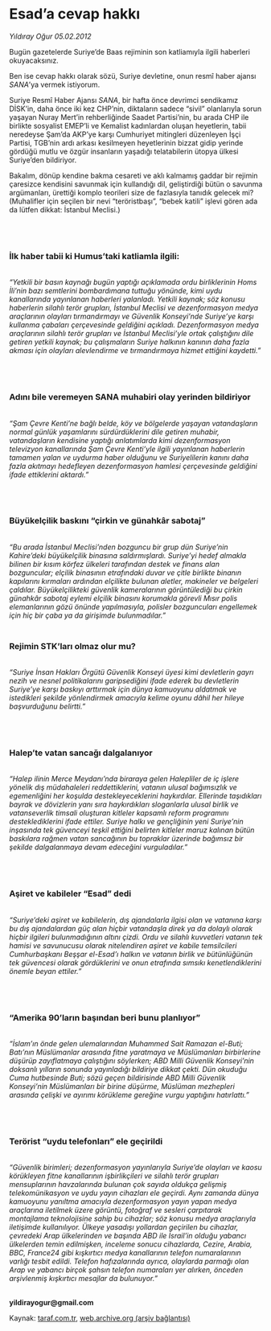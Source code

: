 # Esad’a cevap hakkı

*Yıldıray Oğur 05.02.2012*

<div class="yazi"><p>Bugün gazetelerde Suriye’de Baas rejiminin son katliamıyla ilgili haberleri okuyacaksınız.</p>
<p>Ben ise cevap hakkı olarak sözü, Suriye devletine, onun resmî haber ajansı <i>SANA</i>’ya vermek istiyorum. </p>
<p>Suriye Resmî Haber Ajansı <i>SANA</i>, bir hafta önce devrimci sendikamız DİSK’in, daha önce iki kez CHP’nin, diktaların sadece “sivil” olanlarıyla sorun yaşayan Nuray Mert’in rehberliğinde Saadet Partisi’nin, bu arada CHP ile birlikte sosyalist EMEP’li ve Kemalist kadınlardan oluşan heyetlerin, tabii neredeyse Şam’da AKP’ye karşı Cumhuriyet mitingleri düzenleyen İşçi Partisi, TGB’nin ardı arkası kesilmeyen heyetlerinin bizzat gidip yerinde gördüğü mutlu ve özgür insanların yaşadığı telatabilerin ütopya ülkesi Suriye’den bildiriyor. </p>
<p>Bakalım, dönüp kendine bakma cesareti ve aklı kalmamış gaddar bir rejimin çaresizce kendisini savunmak için kullandığı dil, geliştirdiği bütün o savunma argümanları, ürettiği komplo teorileri size de fazlasıyla tanıdık gelecek mi? (Muhalifler için seçilen bir nevi “teröristbaşı”, “bebek katili” işlevi gören ada da lütfen dikkat: İstanbul Meclisi.) </p>
<p><b> </b></p>
<h3><br/>İlk haber tabii ki Humus’taki katliamla ilgili:</h3>
<p><i><br/>“Yetkili bir basın kaynağı bugün yaptığı açıklamada ordu birliklerinin Homs İli’nin bazı semtlerini bombardımana tuttuğu yönünde, kimi uydu kanallarında yayınlanan haberleri yalanladı. Yetkili kaynak; söz konusu haberlerin silahlı terör grupları, İstanbul Meclisi ve dezenformasyon medya araçlarının olayları tırmandırmayı ve Güvenlik Konseyi’nde Suriye’ye karşı kullanma çabaları çerçevesinde geldiğini açıkladı. Dezenformasyon medya araçlarının silahlı terör grupları ve İstanbul Meclisi’yle ortak çalıştığını dile getiren yetkili kaynak; bu çalışmaların Suriye halkının kanının daha fazla akması için olayları alevlendirme ve tırmandırmaya hizmet ettiğini kaydetti.”</i></p>
<p><b> </b></p>
<h3><br/>Adını bile veremeyen SANA muhabiri olay yerinden bildiriyor </h3>
<p><i><br/>“Şam Çevre Kenti’ne bağlı belde, köy ve bölgelerde yaşayan vatandaşların normal günlük yaşamlarını sürdürdüklerini dile getiren muhabir, vatandaşların kendisine yaptığı anlatımlarda kimi dezenformasyon televizyon kanallarında Şam Çevre Kenti’yle ilgili yayınlanan haberlerin tamamen yalan ve uydurma haber olduğunu ve Suriyelilerin kanını daha fazla akıtmayı hedefleyen dezenformasyon hamlesi çerçevesinde geldiğini ifade ettiklerini aktardı.”</i></p>
<p><b> </b></p>
<h3><br/>Büyükelçilik baskını “çirkin ve günahkâr sabotaj”</h3>
<p><i><br/>“Bu arada İstanbul Meclisi’nden bozguncu bir grup dün Suriye’nin Kahire’deki büyükelçilik binasına saldırmışlardı. Suriye’yi hedef almakla bilinen bir kısım körfez ülkeleri tarafından destek ve finans alan bozguncular; elçilik binasının etrafındaki duvar ve çitle birlikte binanın kapılarını kırmaları ardından elçilikte bulunan aletler, makineler ve belgeleri çaldılar. Büyükelçilikteki güvenlik kameralarının görüntülediği bu çirkin günahkâr sabotaj eylemi elçilik binasını korumakla görevli Mısır polis elemanlarının gözü önünde yapılmasıyla, polisler bozguncuları engellemek için hiç bir çaba ya da girişimde bulunmadılar.”</i></p>
<h3><br/>Rejimin STK’ları olmaz olur mu? </h3>
<p><i><br/>“Suriye İnsan Hakları Örgütü Güvenlik Konseyi üyesi kimi devletlerin gayrı nezih ve nesnel politikalarını garipsediğini ifade ederek bu devletlerin Suriye’ye karşı baskıyı arttırmak için dünya kamuoyunu aldatmak ve istedikleri şekilde yönlendirmek amacıyla kelime oyunu dâhil her hileye başvurduğunu belirtti.”</i></p>
<p><b> </b></p>
<h3><br/>Halep’te vatan sancağı dalgalanıyor</h3>
<p><i><br/>“Halep ilinin Merce Meydanı’nda biraraya gelen Halepliler de iç işlere yönelik dış müdahaleleri reddettiklerini, vatanın ulusal bağımsızlık ve egemenliğini her koşulda destekleyeceklerini haykırdılar.</i><i> </i><i>Ellerinde taşıdıkları bayrak ve dövizlerin yanı sıra haykırdıkları sloganlarla ulusal birlik ve vatanseverlik timsali oluşturan kitleler kapsamlı reform programını desteklediklerini ifade ettiler.</i><i> </i><i>Suriye halkı ve gençliğinin yeni Suriye’nin inşasında tek güvenceyi teşkil ettiğini belirten kitleler maruz kalınan bütün baskılara rağmen vatan sancağının bu topraklar üzerinde bağımsız bir şekilde dalgalanmaya devam edeceğini vurguladılar.”</i></p>
<p><b> </b></p>
<h3><br/>Aşiret ve kabileler “Esad” dedi</h3>
<p><i><br/>“Suriye’deki aşiret ve kabilelerin, dış ajandalarla ilgisi olan ve vatanına karşı bu dış ajandalardan güç alan hiçbir vatandaşla direk ya da dolaylı olarak hiçbir ilgileri bulunmadığının altını çizdi. Ordu ve silahlı kuvvetleri vatanın tek hamisi ve savunucusu olarak nitelendiren aşiret ve kabile temsilcileri Cumhurbaşkanı Beşşar el-Esad’ı halkın ve vatanın birlik ve bütünlüğünün tek güvencesi olarak gördüklerini ve onun etrafında sımsıkı kenetlendiklerini önemle beyan ettiler.”</i></p>
<p><b> </b></p>
<h3><br/>“Amerika 90’ların başından beri bunu planlıyor”</h3>
<p><i><br/>“İslam’ın önde gelen ulemalarından Muhammed Sait Ramazan el-Buti; Batı’nın Müslümanlar arasında fitne yaratmaya ve Müslümanları birbirlerine düşürüp zayıflatmaya çalıştığını söylerken; ABD Milli Güvenlik Konseyi’nin doksanlı yılların sonunda yayınladığı bildiriye dikkat çekti. Dün okuduğu Cuma hutbesinde Buti; sözü geçen bildirisinde ABD Milli Güvenlik Konseyi’nin Müslümanları bir birine düşürme, Müslüman mezhepleri arasında çelişki ve ayırımı körükleme gereğine vurgu yaptığını hatırlattı.”</i></p>
<p><b> </b></p>
<h3><br/>Terörist “uydu telefonları” ele geçirildi</h3>
<p><i><br/>“Güvenlik birimleri; dezenformasyon yayınlarıyla Suriye’de olayları ve kaosu körükleyen fitne kanallarının işbirlikçileri ve silahlı terör grupları mensuplarının havzalarında bulunan çok sayıda oldukça gelişmiş telekomünikasyon ve uydu yayın cihazları ele geçirdi. Aynı zamanda dünya kamuoyunu yanıltma amacıyla dezenformasyon yayın yapan medya araçlarına iletilmek üzere görüntü, fotoğraf ve sesleri çarpıtarak montajlama teknolojisine sahip bu cihazlar; söz konusu medya araçlarıyla iletişimde kullanılıyor. Ülkeye yasadışı yollardan geçirilen bu cihazlar, çevredeki Arap ülkelerinden ve başında ABD ile İsrail’in olduğu yabancı ülkelerden temin edilmişken, inceleme sonucu cihazlarda, Cezire, Arabia, BBC, France24 gibi kışkırtıcı medya kanallarının telefon numaralarının varlığı tesbit edildi. Telefon hafızalarında ayrıca, olaylarda parmağı olan Arap ve yabancı birçok şahsın telefon numaraları yer alırken, önceden arşivlenmiş kışkırtıcı mesajlar da bulunuyor.”</i></p>
<p><b><br/>yildirayogur@gmail.com</b></p>
</div>

Kaynak: [taraf.com.tr](http://www.taraf.com.tr/yildiray-ogur/makale-esad-a-cevap-hakki.htm), [web.archive.org (arşiv bağlantısı)](http://web.archive.org/web/20130709120319/http://www.taraf.com.tr/yildiray-ogur/makale-esad-a-cevap-hakki.htm)
